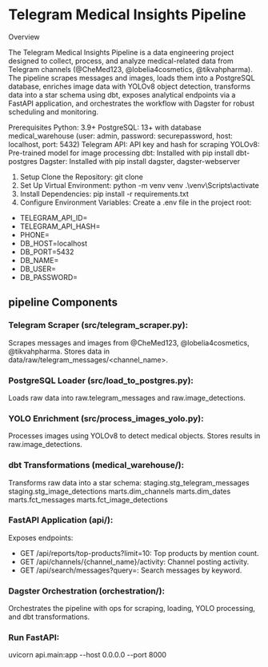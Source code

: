 # Telegram Medical Insights Pipeline

Overview

The Telegram Medical Insights Pipeline is a data engineering project designed to collect, process, and analyze medical-related data from Telegram channels (@CheMed123, @lobelia4cosmetics, @tikvahpharma). The pipeline scrapes messages and images, loads them into a PostgreSQL database, enriches image data with YOLOv8 object detection, transforms data into a star schema using dbt, exposes analytical endpoints via a FastAPI application, and orchestrates the workflow with Dagster for robust scheduling and monitoring.

Prerequisites
Python: 3.9+
PostgreSQL: 13+ with database medical_warehouse (user: admin, password: securepassword, host: localhost, port: 5432)
Telegram API: API key and hash for scraping
YOLOv8: Pre-trained model for image processing
dbt: Installed with pip install dbt-postgres
Dagster: Installed with pip install dagster, dagster-webserver

1. Setup
Clone the Repository:
git clone <repository-url>
2. Set Up Virtual Environment:
python -m venv venv
.\venv\Scripts\activate
3. Install Dependencies:
pip install -r requirements.txt
4. Configure Environment Variables: Create a .env file in the project root:

- TELEGRAM_API_ID=<your-api-id>
- TELEGRAM_API_HASH=<your-api-hash>
- PHONE=<your phone number >
- DB_HOST=localhost
- DB_PORT=5432
- DB_NAME=<database name>
- DB_USER=<user>
- DB_PASSWORD=<password>

## pipeline Components
 ### Telegram Scraper (src/telegram_scraper.py):
Scrapes messages and images from @CheMed123, @lobelia4cosmetics, @tikvahpharma.
Stores data in data/raw/telegram_messages/<channel_name>.
### PostgreSQL Loader (src/load_to_postgres.py):
Loads raw data into raw.telegram_messages and raw.image_detections.
### YOLO Enrichment (src/process_images_yolo.py):
Processes images using YOLOv8 to detect medical objects.
Stores results in raw.image_detections.
### dbt Transformations (medical_warehouse/):
Transforms raw data into a star schema:
staging.stg_telegram_messages
staging.stg_image_detections
marts.dim_channels
marts.dim_dates
marts.fct_messages
marts.fct_image_detections
### FastAPI Application (api/):
Exposes endpoints:
- GET /api/reports/top-products?limit=10: Top products by mention count.
- GET /api/channels/{channel_name}/activity: Channel posting activity.
- GET /api/search/messages?query=<query>: Search messages by keyword.
### Dagster Orchestration (orchestration/):
Orchestrates the pipeline with ops for scraping, loading, YOLO processing, and dbt transformations.

### Run FastAPI:
uvicorn api.main:app --host 0.0.0.0 --port 8000

